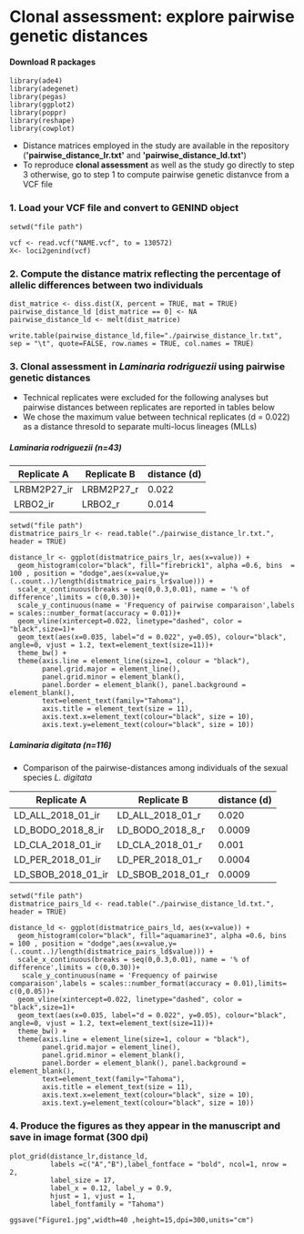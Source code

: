 # Clonal assessment: explore pairwise genetic distances

#### Download R packages
```{r}
library(ade4)
library(adegenet)
library(pegas)
library(ggplot2)
library(poppr)
library(reshape)
library(cowplot)
```

* Distance matrices employed in the study are available in the repository (**'pairwise_distance_lr.txt'** and **'pairwise_distance_ld.txt'**)
* To reproduce **clonal assessment** as well as the study go directly to step 3 otherwise, go to step 1 to compute pairwise genetic distanvce from a VCF file 

### 1. Load your VCF file and convert to GENIND object
```{r}
setwd("file path")

vcf <- read.vcf("NAME.vcf", to = 130572)
X<- loci2genind(vcf)
```

### 2. Compute the distance matrix reflecting the percentage of allelic differences between two individuals

```{r}
dist_matrice <- diss.dist(X, percent = TRUE, mat = TRUE)
pairwise_distance_ld [dist_matrice == 0] <- NA
pairwise_distance_ld <- melt(dist_matrice)

write.table(pairwise_distance_ld,file="./pairwise_distance_lr.txt", sep = "\t", quote=FALSE, row.names = TRUE, col.names = TRUE)
```
### 3. Clonal assessment in *Laminaria rodriguezii* using pairwise genetic distances

* Technical replicates were excluded for the following analyses but pairwise distances between replicates are reported in tables below
* We chose the maximum value between technical replicates (d = 0.022) as a distance thresold to separate multi-locus lineages (MLLs)

##### *Laminaria rodriguezii* (n=43)

Replicate A | Replicate B | distance (d)
------------|------------|------------
LRBM2P27_ir | LRBM2P27_r | 0.022
LRBO2_ir | LRBO2_r | 0.014

```{r}
setwd("file path")
distmatrice_pairs_lr <- read.table("./pairwise_distance_lr.txt.", header = TRUE)

distance_lr <- ggplot(distmatrice_pairs_lr, aes(x=value)) +  
  geom_histogram(color="black", fill="firebrick1", alpha =0.6, bins  = 100 , position = "dodge",aes(x=value,y=(..count..)/length(distmatrice_pairs_lr$value))) +
  scale_x_continuous(breaks = seq(0,0.3,0.01), name = '% of difference',limits = c(0,0.30))+
  scale_y_continuous(name = 'Frequency of pairwise comparaison',labels = scales::number_format(accuracy = 0.01))+
  geom_vline(xintercept=0.022, linetype="dashed", color = "black",size=1)+
  geom_text(aes(x=0.035, label="d = 0.022", y=0.05), colour="black", angle=0, vjust = 1.2, text=element_text(size=11))+
  theme_bw() +
  theme(axis.line = element_line(size=1, colour = "black"),
        panel.grid.major = element_line(),
        panel.grid.minor = element_blank(),
        panel.border = element_blank(), panel.background = element_blank(),
        text=element_text(family="Tahoma"),
        axis.title = element_text(size = 11),
        axis.text.x=element_text(colour="black", size = 10),
        axis.text.y=element_text(colour="black", size = 10)) 
```
##### *Laminaria digitata* (n=116)

* Comparison of the pairwise-distances among individuals of the sexual species *L. digitata*

Replicate A | Replicate B | distance (d)
------------|------------|------------
LD_ALL_2018_01_ir | LD_ALL_2018_01_r | 0.020
LD_BODO_2018_8_ir | LD_BODO_2018_8_r | 0.0009
LD_CLA_2018_01_ir | LD_CLA_2018_01_r | 0.001
LD_PER_2018_01_ir | LD_PER_2018_01_r | 0.0004
LD_SBOB_2018_01_ir | LD_SBOB_2018_01_r | 0.0009

```{r}
setwd("file path")
distmatrice_pairs_ld <- read.table("./pairwise_distance_ld.txt.", header = TRUE)

distance_ld <- ggplot(distmatrice_pairs_ld, aes(x=value)) +  
  geom_histogram(color="black", fill="aquamarine3", alpha =0.6, bins  = 100 , position = "dodge",aes(x=value,y=(..count..)/length(distmatrice_pairs_ld$value))) +
  scale_x_continuous(breaks = seq(0,0.3,0.01), name = '% of difference',limits = c(0,0.30))+
   scale_y_continuous(name = 'Frequency of pairwise comparaison',labels = scales::number_format(accuracy = 0.01),limits= c(0,0.05))+
  geom_vline(xintercept=0.022, linetype="dashed", color = "black",size=1)+
  geom_text(aes(x=0.035, label="d = 0.022", y=0.05), colour="black", angle=0, vjust = 1.2, text=element_text(size=11))+
  theme_bw() +
  theme(axis.line = element_line(size=1, colour = "black"),
        panel.grid.major = element_line(),
        panel.grid.minor = element_blank(),
        panel.border = element_blank(), panel.background = element_blank(),
        text=element_text(family="Tahoma"),
        axis.title = element_text(size = 11),
        axis.text.x=element_text(colour="black", size = 10),
        axis.text.y=element_text(colour="black", size = 10)) 
```
### 4. Produce the figures as they appear in the manuscript and save in image format (300 dpi)
```{r}
plot_grid(distance_lr,distance_ld,
          labels =c("A","B"),label_fontface = "bold", ncol=1, nrow = 2,
          label_size = 17,
          label_x = 0.12, label_y = 0.9,
          hjust = 1, vjust = 1,
          label_fontfamily = "Tahoma")
          
ggsave("Figure1.jpg",width=40 ,height=15,dpi=300,units="cm")
```
          



